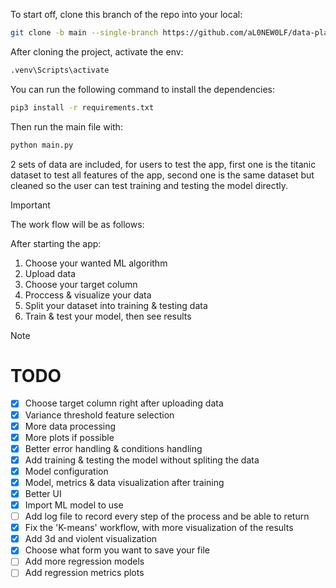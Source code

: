 To start off, clone this branch of the repo into your local:

```bash
git clone -b main --single-branch https://github.com/aL0NEW0LF/data-playground-desktop
```

After cloning the project, activate the env:

```bash
.venv\Scripts\activate
```

You can run the following command to install the dependencies:

```bash
pip3 install -r requirements.txt
```

Then run the main file with:

```bash
python main.py
```

2 sets of data are included, for users to test the app, first one is the titanic dataset to test all features of the app, second one is the same dataset but cleaned so the user can test training and testing the model directly.

> [!IMPORTANT]
> The work flow will be as follows:
>
> After starting the app:
>
> 1. Choose your wanted ML algorithm
> 2. Upload data
> 3. Choose your target column
> 4. Proccess & visualize your data
> 5. Split your dataset into training & testing data
> 6. Train & test your model, then see results

> [!NOTE]
>
> # TODO
>
> - [x] Choose target column right after uploading data
> - [x] Variance threshold feature selection
> - [x] More data processing
> - [x] More plots if possible
> - [x] Better error handling & conditions handling
> - [x] Add training & testing the model without spliting the data
> - [x] Model configuration
> - [x] Model, metrics & data visualization after training
> - [x] Better UI
> - [x] Import ML model to use
> - [ ] Add log file to record every step of the process and be able to return
> - [x] Fix the 'K-means' workflow, with more visualization of the results
> - [x] Add 3d and violent visualization
> - [x] Choose what form you want to save your file
> - [ ] Add more regression models
> - [ ] Add regression metrics plots
